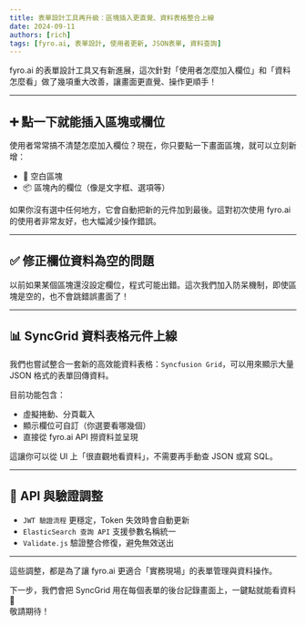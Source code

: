 ```yaml
---
title: 表單設計工具再升級：區塊插入更直覺、資料表格整合上線
date: 2024-09-11
authors: [rich]
tags: [fyro.ai, 表單設計, 使用者更新, JSON表單, 資料查詢]
---
```


fyro.ai 的表單設計工具又有新進展，這次針對「使用者怎麼加入欄位」和「資料怎麼看」做了幾項重大改善，讓畫面更直覺、操作更順手！

---

## ➕ 點一下就能插入區塊或欄位

使用者常常搞不清楚怎麼加入欄位？現在，你只要點一下畫面區塊，就可以立刻新增：

- 🧱 空白區塊
- 📦 區塊內的欄位（像是文字框、選項等）

如果你沒有選中任何地方，它會自動把新的元件加到最後。這對初次使用 fyro.ai 的使用者非常友好，也大幅減少操作錯誤。

---

## ✅ 修正欄位資料為空的問題

以前如果某個區塊還沒設定欄位，程式可能出錯。這次我們加入防呆機制，即使區塊是空的，也不會跳錯誤畫面了！

---

## 📊 SyncGrid 資料表格元件上線

我們也嘗試整合一套新的高效能資料表格：`Syncfusion Grid`，可以用來顯示大量 JSON 格式的表單回傳資料。

目前功能包含：

- 虛擬捲動、分頁載入
- 顯示欄位可自訂（你選要看哪幾個）
- 直接從 fyro.ai API 撈資料並呈現

這讓你可以從 UI 上「很直觀地看資料」，不需要再手動查 JSON 或寫 SQL。

---

## 🧠 API 與驗證調整

- `JWT 驗證流程` 更穩定，Token 失效時會自動更新
- `ElasticSearch 查詢 API` 支援參數名稱統一
- `Validate.js` 驗證整合修復，避免無效送出

---

這些調整，都是為了讓 fyro.ai 更適合「實務現場」的表單管理與資料操作。

下一步，我們會把 SyncGrid 用在每個表單的後台記錄畫面上，一鍵點就能看資料 👀  
敬請期待！

